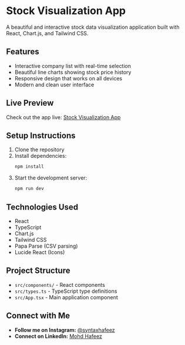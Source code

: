 # Stock Visualization App

A beautiful and interactive stock data visualization application built with React, Chart.js, and Tailwind CSS.

## Features

- Interactive company list with real-time selection
- Beautiful line charts showing stock price history
- Responsive design that works on all devices
- Modern and clean user interface

## Live Preview

Check out the app live: [Stock Visualization App](https://stock-visualization-app.vercel.app/)

## Setup Instructions

1. Clone the repository
2. Install dependencies:
   ```bash
   npm install
   ```
3. Start the development server:
   ```bash
   npm run dev
   ```

## Technologies Used

- React
- TypeScript
- Chart.js
- Tailwind CSS
- Papa Parse (CSV parsing)
- Lucide React (Icons)

## Project Structure

- `src/components/` - React components
- `src/types.ts` - TypeScript type definitions
- `src/App.tsx` - Main application component

## Connect with Me

- **Follow me on Instagram:** [@syntaxhafeez](https://www.instagram.com/syntaxhafeez/)
- **Connect on LinkedIn:** [Mohd Hafeez](https://linkedin.com/in/mohd-hafeez)
